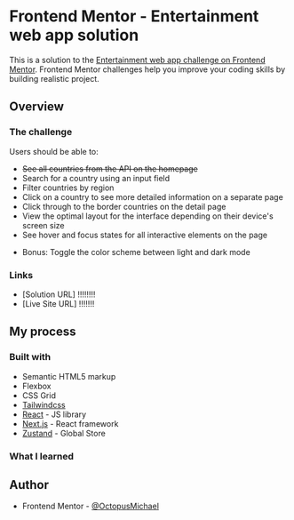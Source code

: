 # Frontend Mentor - Entertainment web app solution

This is a solution to the [Entertainment web app challenge on Frontend Mentor](https://www.frontendmentor.io/challenges/rest-countries-api-with-color-theme-switcher-5cacc469fec04111f7b848ca). Frontend Mentor challenges help you improve your coding skills by building realistic project.

## Overview

### The challenge

Users should be able to:

-  ~~See all countries from the API on the homepage~~
- Search for a country using an input field
- Filter countries by region
- Click on a country to see more detailed information on a separate page
- Click through to the border countries on the detail page
- View the optimal layout for the interface depending on their device's screen size
- See hover and focus states for all interactive elements on the page
* Bonus: Toggle the color scheme between light and dark mode




### Links

- [Solution URL] !!!!!!!!
- [Live Site URL] !!!!!!!

## My process

### Built with

- Semantic HTML5 markup
- Flexbox
- CSS Grid
- [Tailwindcss](https://tailwindcss.com)
- [React](https://reactjs.org/) - JS library
- [Next.js](https://nextjs.org/) - React framework
- [Zustand](https://zustand-demo.pmnd.rs) - Global Store

### What I learned



## Author

- Frontend Mentor - [@OctopusMichael](https://www.frontendmentor.io/profile/OctopusMichael)